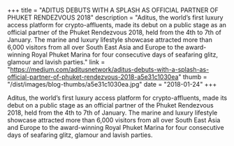 +++
title = "ADITUS DEBUTS WITH A SPLASH AS OFFICIAL PARTNER OF PHUKET RENDEZVOUS 2018"
description = "Aditus, the world’s first luxury access platform for crypto-affluents, made its debut on a public stage as an official partner of the Phuket Rendezvous 2018, held from the 4th to 7th of January. The marine and luxury lifestyle showcase attracted more than 6,000 visitors from all over South East Asia and Europe to the award-winning Royal Phuket Marina for four consecutive days of seafaring glitz, glamour and lavish parties."
link = "https://medium.com/aditusnetwork/aditus-debuts-with-a-splash-as-official-partner-of-phuket-rendezvous-2018-a5e31c1030ea"
thumb = "/dist/images/blog-thumbs/a5e31c1030ea.jpg"
date = "2018-01-24"
+++

Aditus, the world’s first luxury access platform for crypto-affluents, made its debut on a public stage as an official partner of the Phuket Rendezvous 2018, held from the 4th to 7th of January. The marine and luxury lifestyle showcase attracted more than 6,000 visitors from all over South East Asia and Europe to the award-winning Royal Phuket Marina for four consecutive days of seafaring glitz, glamour and lavish parties.

